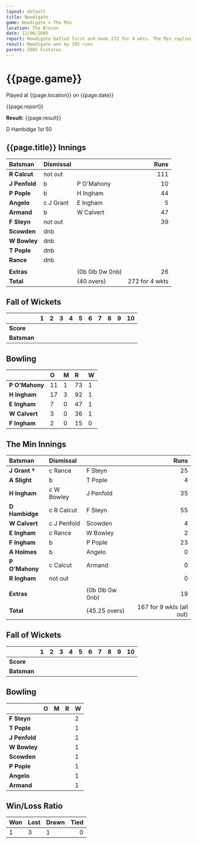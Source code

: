 ```yaml
---
layout: default
title: Newdigate
game: Newdigate v The Min
location: The Brocus
date: 12/06/2005
report: Newdigate batted first and made 272 for 4 wkts. The Min replied with 167 for 9 wkts (all out)
result: Newdigate won by 105 runs
parent: 2005 Fixtures
---
```


# {{page.game}}

Played at {{page.location}} on {{page.date}}

{{page.report}}

**Result:** {{page.result}}

D Hambidge 1st 50

## {{page.title}} Innings

| Batsman | Dismissal |  | Runs |
|:---|:---|---|---:|
| **R Calcut** | not out |  | 111 |
| **J Penfold** | b | P O'Mahony | 10 |
| **P Pople** | b | H Ingham | 44 |
| **Angelo** | c J Grant | E Ingham | 5 |
| **Armand** | b | W Calvert | 47 |
| **F Steyn** | not out |  | 39 |
| **Scowden** | dnb |  |  |
| **W Bowley** | dnb |  |  |
| **T Pople** | dnb |  |  |
| **Rance** | dnb |  |  |
|  |  |  |  |
| **Extras** | | (0b 0lb 0w 0nb) | 26 |
| **Total** | | (40 overs) | 272 for 4 wkts |

## Fall of Wickets

| | 1 | 2 | 3 | 4 | 5 | 6 | 7 | 8 | 9 | 10 |
|---|:---:|:---:|:---:|:---:|:---:|:---:|:---:|:---:|:---:|:---:|
| **Score** |  |  |  |  |  |  |  |  |  |  |
| **Batsman** |  |  |  |  |  |  |  |  |  |  |

## Bowling

| | O | M | R | W |
|---|:---|:---|:---|:---|
| **P O'Mahony** | 11 | 1 | 73 | 1 |
| **H Ingham** | 17 | 3 | 92 | 1 |
| **E Ingham** | 7 | 0 | 47 | 1 |
| **W Calvert** | 3 | 0 | 36 | 1 |
| **F Ingham** | 2 | 0 | 15 | 0 |

## The Min Innings

| Batsman | Dismissal |  | Runs |
|:---|:---|---|---:|
| **J Grant &#8224;** | c Rance | F Steyn | 25 |
| **A Slight** | b | T Pople | 4 |
| **H Ingham** | c W Bowley | J Penfold | 35 |
| **D Hambidge** | c R Calcut | F Steyn | 55 |
| **W Calvert** | c J Penfold | Scowden | 4 |
| **E Ingham** | c Rance | W Bowley | 2 |
| **F Ingham** | b | P Pople | 23 |
| **A Holmes** | b | Angelo | 0 |
| **P O'Mahony** | c Calcut | Armand | 0 |
| **R Ingham** | not out |  | 0 |
|  |  |  |  |
| **Extras** | | (0b 0lb 0w 0nb) | 19 |
| **Total** | | (45.25 overs) | 167 for 9 wkts (all out) |

## Fall of Wickets

| | 1 | 2 | 3 | 4 | 5 | 6 | 7 | 8 | 9 | 10 |
|---|:---:|:---:|:---:|:---:|:---:|:---:|:---:|:---:|:---:|:---:|
| **Score** |  |  |  |  |  |  |  |  |  |  |
| **Batsman** |  |  |  |  |  |  |  |  |  |  |

## Bowling

| | O | M | R | W |
|---|:---|:---|:---|:---|
| **F Steyn** |  |  |  | 2 |
| **T Pople** |  |  |  | 1 |
| **J Penfold** |  |  |  | 1 |
| **W Bowley** |  |  |  | 1 |
| **Scowden** |  |  |  | 1 |
| **P Pople** |  |  |  | 1 |
| **Angelo** |  |  |  | 1 |
| **Armand** |  |  |  | 1 |

## Win/Loss Ratio

| Won | Lost | Drawn | Tied |
|:---|:---|:---|---:|
| 1 | 3 | 1 | 0 |